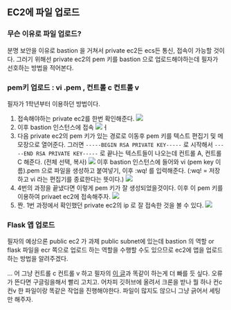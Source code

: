 ## EC2에 파일 업로드
### 무슨 이유로 파일 업로드?
분명 보안을 이유로 bastion 을 거쳐서 private ec2든 ecs든 통신, 접속이 가능할 것이다. 그러기 위해선 private ec2의 pem 키를 bastion 으로 업로드해야하는데 필자가 선호하는 방법을 적어본다.

### pem키 업로드 : vi .pem , 컨트롤 c 컨트롤 v
필자가 1학년부터 이용하던 방법이다.

1. 접속해야하는 private ec2를 한번 확인해준다.
![](https://velog.velcdn.com/images/noyohanx/post/057d59c3-d5ac-4343-8464-b97e0830f07e/image.png)
2. 이후 bastion 인스턴스에 접속
![](https://velog.velcdn.com/images/noyohanx/post/d1714594-6d95-4898-9e03-83d8861a7c6b/image.png)ㅓ
3. 다음 private ec2의 pem 키가 있는 경로로 이동후 pem 키를 텍스트 편집기 및 메모장으로 열어준다. 그러면 `-----BEGIN RSA PRIVATE KEY-----` 로 시작해서 `-----END RSA PRIVATE KEY-----` 로 끝나는 텍스트들이 나오는데 컨트롤 A, 컨트롤 C 해준다. (전체 선택, 복사)
![](https://velog.velcdn.com/images/noyohanx/post/c2c055cb-8397-4226-8879-11ed76b966eb/image.png)
이후 bastion 인스턴스에 들어와 vi (pem key 이름).pem 으로 파일을 생성하고 붙여넣기, 이후 :wq! 를 입력해준다. (:wq! = 저장하고 vi 라는 편집기를 종료한다는 뜻이다.)
![](https://velog.velcdn.com/images/noyohanx/post/b19b1d72-fb8d-46bf-85e8-38a8f07a48df/image.png)
5. 4번의 과정을 끝냈다면 이렇게 pem 키가 잘 생성되었을것이다. 이후 이 pem 키를 이용하여 privaet ec2에 접속해주자.
![](https://velog.velcdn.com/images/noyohanx/post/cdb2e51f-ef89-4466-93f4-48e83f81d5c6/image.png)
5. 짠. 1번 과정에서 확인했던 private ec2의 ip 로 잘 접속한 것을 볼 수 있다.
![](https://velog.velcdn.com/images/noyohanx/post/33cfeb74-192d-454c-8017-e18d9355fd9c/image.png)

### Flask 앱 업로드
필자의 예상으론 public ec2 가 과제 public subnet에 있는데 bastion 의 역할 or flask 파일을 ecr 쪽으로 업로드 하는 역할을 수행할 수도 있으므로 ec2에 앱을 업로드하는 방법을 알려주겠다.

... 어 그냥 컨트롤 c 컨트롤 v 하고 필자의 [이 글](https://velog.io/@noyohanx/2023-%EC%A7%80%EB%B0%A9%EB%8C%80%ED%9A%8C-%EC%A4%80%EB%B9%84-1.-Flask)과 똑같이 하는게 더 빠를 듯 싶다. 오류가 뜬다면 구글링을해서 빨리 고치고. 어차피 깃허브에 올려서 크론을 받나 뭘 하나 컨c컨v 한 파일이랑 똑같은 작업을 진행해야한다. 파일이 많지도 않으니 그냥 긁어서 세팅만 해주자.
